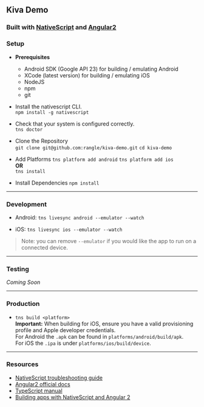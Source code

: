 ## Kiva Demo
### Built with [NativeScript](https://www.nativescript.org/) and [Angular2](https://angular.io/)

### Setup
* __Prerequisites__
  * Android SDK (Google API 23) for building / emulating Android
  * XCode (latest version) for building / emulating iOS
  * NodeJS
  * npm
  * git

* Install the nativescript CLI.  
`npm install -g nativescript`  

* Check that your system is configured correctly.  
`tns doctor`  

* Clone the Repository  
`git clone git@github.com:rangle/kiva-demo.git` 
`cd kiva-demo` 

* Add Platforms
`tns platform add android` 
`tns platform add ios`  
**OR**  
`tns install`  

* Install Dependencies
`npm install`

---

### Development
* Android: `tns livesync android --emulator --watch`

* iOS: `tns livesync ios --emulator --watch`  
> Note: you can remove `--emulator` if you would like the app to run on a connected device.

---

### Testing
_Coming Soon_

---

### Production
* `tns build <platform>`  
**Important:** When building for iOS, ensure you have a valid provisioning profile and Apple developer credentials.  
For Android the `.apk` can be found in `platforms/android/build/apk`.  
For iOS the `.ipa` is under `platforms/ios/build/device`.

___

### Resources
* [NativeScript troubleshooting guide](http://docs.nativescript.org/start/troubleshooting)
* [Angular2 official docs](https://angular.io/docs/ts/latest/)
* [TypeScript manual](https://www.typescriptlang.org/docs/tutorial.html)
* [Building apps with NativeScript and Angular 2](https://tjvantoll.github.io/nativescript-angular-guide/)
